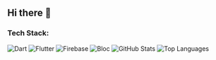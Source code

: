 ## Hi there 👋

### Tech Stack:
![Dart](https://img.shields.io/badge/Dart-0175C2?style=flat-square&logo=dart&logoColor=white)
![Flutter](https://img.shields.io/badge/Flutter-02569B?style=flat-square&logo=flutter&logoColor=white)
![Firebase](https://img.shields.io/badge/Firebase-FFCA28?style=flat-square&logo=firebase&logoColor=white)
![Bloc](https://img.shields.io/badge/Bloc-61DAFB?style=flat-square&logo=bloc&logoColor=white)
![GitHub Stats](https://github-readme-stats.vercel.app/api?username=KamalAbdullayev0&show_icons=true&theme=radical)
![Top Languages](https://github-readme-stats.vercel.app/api/top-langs/?username=KamalAbdullayev0&layout=compact)
<!--
**KamalAbdullayev0/KamalAbdullayev0** is a ✨ _special_ ✨ repository because its `README.md` (this file) appears on your GitHub profile.

Here are some ideas to get you started:

- 🔭 I’m currently working on ...
- 🌱 I’m currently learning ...
- 👯 I’m looking to collaborate on ...
- 🤔 I’m looking for help with ...
- 💬 Ask me about ...
- 📫 How to reach me: ...
- 😄 Pronouns: ...
- ⚡ Fun fact: ...
-->
